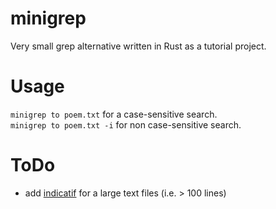 # minigrep
Very small grep alternative written in Rust as a tutorial project.

# Usage
`minigrep to poem.txt` for a case-sensitive search.<br>
`minigrep to poem.txt -i` for non case-sensitive search.

# ToDo
- add [indicatif](https://crates.io/crates/indicatif) for a large text files (i.e. > 100 lines)
